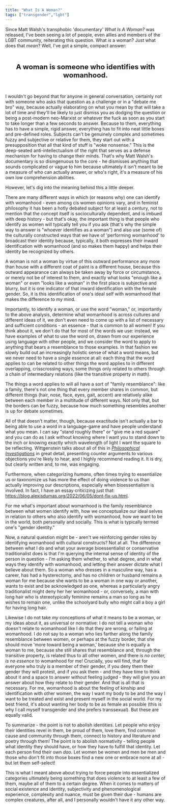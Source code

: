 ```yaml
---
title: "What Is A Woman?"
tags: ["transgender","lgbt"]
---
```


Since Matt Walsh's transphobic 'documentary' _What Is A Woman?_ was released, I've been seeing a lot of people, even allies and members of the LGBT community, reiterating this question. What _is_ a woman? Just what does that _mean_? Well, I've got a simple, compact answer:

<br/><center>
<b style="font-size: 22px">A woman is someone who identifies with womanhood.</b>
</center><br/>

I wouldn't go beyond that for anyone in general conversation, certainly not with someone who asks that question as a challenge or in a "debate me bro" way, because actually elaborating on what you mean by that will take a lot of time and they'll be likely to just dismiss you as dodging the question or being a post-modern neo-Marxist or whatever the fuck as soon as you start to take longer than a few seconds to answer. Because to them, everything has to have a simple, rigid answer, everything has to fit into neat little boxes and pre-defined roles. Subjects can't be genuinely complex and sometimes fuzzy and subjective or relative for them, they start out with a presupposition that all that kind of stuff is "woke nonsense." This is the deep-seated anti-intellectualism of the right that serves as a defense mechanism for having to change their minds. That's why Matt Walsh's documentary is so disingenuous to the core - he dismisses anything that sounds complicated or vague to him because ultimately it isn't meant to be a measure of who can actually answer, or who's right, it's a measure of his own low comprehension abilities.

However, let's dig into the meaning behind this a little deeper.

There are many different ways in which (or reasons why) one can identify with womanhood - even among cis women opinions vary, and in feminist philosophy it has been a hotly debated subject for at least a century, not to mention that the concept itself is socioculturally dependent, and is imbued with deep history - but that's okay, the important thing is that people who identify as women will typically tell you if you ask (that's why the simple way to answer is "whoever identifies as a woman") and also use (some of) the culturally constructed ways that we have of 'performing womanhood' to broadcast their identity because, typically, it both expresses their inward identification with womanhood (and so makes them happy) and helps their identity be recognized by others.

A woman is not a woman by virtue of this outward performance any more than house with a different coat of paint is a different house, because this outward appearance can always be taken away by force or circumstance, or merely not be of interest to them, and exactly what looks "enough like a woman" or even "looks like a woman" in the first place is subjective and blurry, but it is one indicator of that inward identification with the female gender. So, it is this identification of one's ideal self with womanhood that makes the difference to my mind.

Importantly, to identify a woman, or use the word "woman," or, importantly to the above analysis, determine what womanhood is across cultures and different ideas of it, we don't even need to come up with a list of necessary and sufficient conditions - an essence - that is common to all women! If you think about it, we don't do that for most of the words we use: instead, we have examples of what to use the word on, drawn from our experience using language with other people, and we consider the word to apply to anything that bears a resemblance to those examples. In that fashion we slowly build out an increasingly holistic sense of what a word means, but we never need to have a single essence at all: each thing that the word applies to can be related to other things the word applies to in different overlapping, crisscrossing ways, some things only related to others through a chain of intermediary relations (like the transitive property in math).

The things a word applies to will all have a sort of "family resemblance": like a family, there's not one thing that every member shares in common, but different things (hair, nose, face, eyes, gait, accent) are relatively alike between each member in a multitude of different ways. Not only that, but the borders can be fuzzy, because how much something resembles another is up for debate sometimes.

All of that doesn't matter, though, because exactitude isn't actually a bar to being able to use a word in a language-game and have people understand what you mean. I can say "stand roughly there" or "give me a red square" and you can do as I ask without knowing where I want you to stand down to the inch or knowing exactly which wavelength of light I want the square to be reflecting. Wittgenstein talks about all of this in [_Philosophical Investigations_](http://fs2.american.edu/dfagel/www/Class%20Readings/Wittgenstein/Philosophical%20Investigations%20\(1st%20100\).html#65) in great detail, presenting counter arguments to various objections you're likely to hear, and I highly recommend reading it. It is dry, but clearly written and, to me, was engaging.

Furthermore, when categorizing _humans_, often times trying to essentialize us or taxonomize us has more the effect of doing violence to us than actually improving our descriptions, especially when bioessentialism is involved. In fact, I have an essay criticizing just that: <https://blog.alexisdumas.org/2022/06/05/dont-fix-us.html>.

For me what's important about womanhood is the family resemblance between what women identify with, how we conceptualize our ideal selves in relation to others who also identify with womanhood, how we want to be in the world, both personally and socially. This is what is typically termed one's "gender identity."

Now, a natural question might be - aren't we reinforcing gender roles by identifying womanhood with cultural constructs? Not at all. The difference between what I do and what your average bioessentialist or conservative traditionalist does is that I'm querying the internal sense of identity of the person in question - I'm asking them whether, to what degree, and in what ways they identify with womanhood, and letting their answer dictate what I believe about them. So a woman who dresses in a masculine way, has a career, has had a hysterectomy, and has no children or husband remains a woman for me because she wants to be a woman in one way or another, wants to exist and be acknowledged as one, whereas a particularly angry traditionalist might deny her her womanhood - or, conversely, a man with long hair who is stereotypically feminine remains a man so long as he wishes to remain one, unlike the schoolyard bully who might call a boy a girl for having long hair.

Likewise I do not take _my_ conceptions of what it means to be a woman, or my ideas about it, as universal or normative: I do not tell a woman who doesn't relate to womanhood like I do that they are wrong, or failing at womanhood. I do not say to a woman who lies farther along the family resemblance between women, or perhaps at the fuzzy border, that she should move 'more toward being a woman,' because she is equally a woman to me, because she still shares that resemblance and, through the transitive property, is related thus to all other women, and there _is no center, is no essence_ to womanhood for me! Crucially, you will find, that for everyone who truly is a member of their gender, if you deny them their gender they will protest, and if you ask them - and they have time to think about it and a space to answer without feeling judged - they will give you an answer about how they relate to their gender. And that is all that is necessary. For me, womanhood is about the feeling of kinship and identification with other women, the way I want my body to be and the way I want to be treated and exist and present myself in the social world. For my best friend, it's about wanting her body to be as female as possible (this is why I call myself transgender and she prefers transsexual). But these are equally valid.

To summarize - the point is not to abolish identities. Let people who enjoy their identities revel in them, be proud of them, love them, find common cause and community through them, connect to history and literature and poetry through them! The point is to abolish normativity - telling people what identity they should have, or how they have to fulfill that identity. Let each person find their own _dao_. Let women be women and men be men and those who don't fit into those boxes find a new one or embrace none at all - but let them self-select!

This is what I meant above about trying to force people into essentialized categories ultimately being something that does violence to at least a few of them, maybe all of them to a certain degree. When it comes to matters of social existence and identity, subjectivity and phenomenological experience, complexity and nuance, must be given their due - humans are complex creatures, after all, and I personally wouldn't have it any other way.